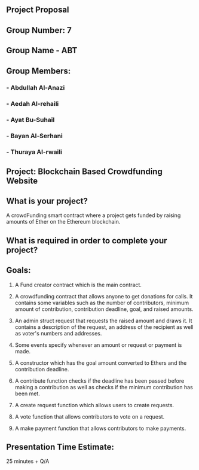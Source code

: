 ## Project Proposal

## Group Number: 7

## Group Name - ABT

## Group Members:
### - Abdullah Al-Anazi
### - Aedah Al-rehaili
### - Ayat Bu-Suhail
### - Bayan Al-Serhani
### - Thuraya Al-rwaili

## Project: Blockchain Based Crowdfunding Website


## What is your project? 
A crowdFunding smart contract where a project gets funded by raising amounts of Ether on the Ethereum blockchain.

## What is required in order to complete your project?

## Goals: 
1. A Fund creator contract which is the main contract.

2. A crowdfunding contract that allows anyone to get donations for calls. It contains some variables such as the number of contributors, minimum amount of contribution, contribution deadline, goal, and raised amounts.

3. An admin struct request that requests the raised amount and draws it. It contains a description of the request, an address of the recipient as well as voter's numbers and addresses.

4. Some events specify whenever an amount or request or payment is made.

5. A constructor which has the goal amount converted to Ethers and the contribution deadline.

6. A contribute function checks if the deadline has been passed before making a contribution as well as checks if the minimum contribution has been met.

7. A create request function which allows users to create requests.

8. A vote function that allows contributors to vote on a request.

9. A make payment function that allows contributors to make payments.

## Presentation Time Estimate:
25 minutes + Q/A

